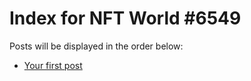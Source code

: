 # Index for NFT World #6549
Posts will be displayed in the order below:

- [Your first post](./001-first.md)

